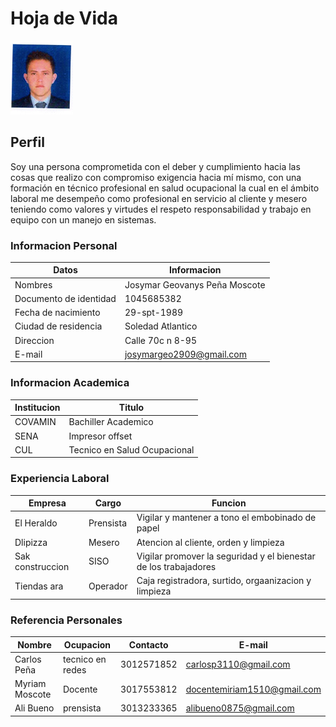 # Hoja de Vida

<img src="img/fotojosi.jpg" width="100">

## Perfil

Soy una persona comprometida con el deber y cumplimiento hacia las cosas que realizo con compromiso exigencia hacia mí mismo, con una formación en técnico profesional en salud ocupacional la cual en el ámbito laboral me desempeño como profesional en servicio al cliente y mesero teniendo como valores y virtudes el respeto responsabilidad y trabajo en equipo con un manejo en sistemas.

### Informacion Personal

| Datos | Informacion |
| ---- | ---- |
| Nombres | Josymar Geovanys Peña Moscote |
| Documento de identidad | 1045685382 |
| Fecha de nacimiento | 29-spt-1989 |
| Ciudad de residencia | Soledad Atlantico |
| Direccion | Calle 70c n 8-95 |
| E-mail | josymargeo2909@gmail.com |

### Informacion Academica 

| Institucion | Titulo |
| ---- | ---- |
| COVAMIN | Bachiller Academico |
| SENA | Impresor offset |
| CUL | Tecnico en Salud Ocupacional |

### Experiencia Laboral

| Empresa | Cargo | Funcion |
| ---- | ---- | ---- |
| El Heraldo | Prensista | Vigilar y mantener a tono el embobinado de papel |
| Dlipizza | Mesero | Atencion al cliente, orden y limpieza |
| Sak construccion | SISO | Vigilar promover la seguridad y el bienestar de los trabajadores |
| Tiendas ara | Operador | Caja registradora, surtido, orgaanizacion y limpieza |

### Referencia Personales 

| Nombre | Ocupacion | Contacto | E-mail |
| ---- | ---- | ---- | ---- |
| Carlos Peña | tecnico en redes | 3012571852 | carlosp3110@gmail.com |
| Myriam Moscote | Docente | 3017553812 | docentemiriam1510@gmail.com |
| Ali Bueno | prensista | 3013233365 | alibueno0875@gmail.com |